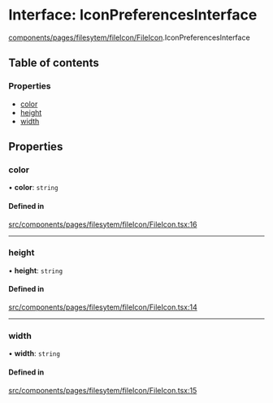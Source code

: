 # Interface: IconPreferencesInterface

[components/pages/filesytem/fileIcon/FileIcon](../wiki/components.pages.filesytem.fileIcon.FileIcon).IconPreferencesInterface

## Table of contents

### Properties

- [color](../wiki/components.pages.filesytem.fileIcon.FileIcon.IconPreferencesInterface#color)
- [height](../wiki/components.pages.filesytem.fileIcon.FileIcon.IconPreferencesInterface#height)
- [width](../wiki/components.pages.filesytem.fileIcon.FileIcon.IconPreferencesInterface#width)

## Properties

### color

• **color**: `string`

#### Defined in

[src/components/pages/filesytem/fileIcon/FileIcon.tsx:16](https://github.com/ExperimentsByFileFighter/WebApp-PoC-technical-Documentation/blob/5171d3e/src/components/pages/filesytem/fileIcon/FileIcon.tsx#L16)

___

### height

• **height**: `string`

#### Defined in

[src/components/pages/filesytem/fileIcon/FileIcon.tsx:14](https://github.com/ExperimentsByFileFighter/WebApp-PoC-technical-Documentation/blob/5171d3e/src/components/pages/filesytem/fileIcon/FileIcon.tsx#L14)

___

### width

• **width**: `string`

#### Defined in

[src/components/pages/filesytem/fileIcon/FileIcon.tsx:15](https://github.com/ExperimentsByFileFighter/WebApp-PoC-technical-Documentation/blob/5171d3e/src/components/pages/filesytem/fileIcon/FileIcon.tsx#L15)
